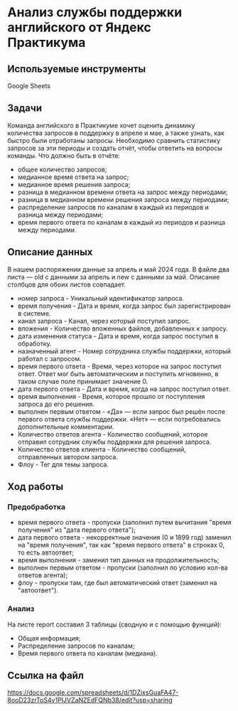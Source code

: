 # Анализ службы поддержки английского от Яндекс Практикума
## Используемые инструменты
Google Sheets
## Задачи
Команда английского в Практикуме хочет оценить динамику количества запросов в поддержку в апреле и мае, а также узнать, как быстро были отработаны запросы. Необходимо сравнить статистику запросов за эти периоды и создать отчёт, чтобы ответить на вопросы команды. Что должно быть в отчёте:
- общее количество запросов;
- медианное время ответа на запрос;
- медианное время решения запроса;
- разница в медианном времени ответа на запрос между периодами;
- разница в медианном времени решения запроса между периодами;
- распределение запросов по каналам в каждый из периодов и разница между периодами;
- время первого ответа по каналам в каждый из периодов и разница между периодами.
  
## Описание данных
В нашем распоряжении данные за апрель и май 2024 года. В файле два листа — old с данными за апрель и new с данными за май. Описание столбцов для обоих листов совпадает.
- номер запроса - Уникальный идентификатор запроса.
- время получения - Дата и время, когда запрос был зарегистрирован в системе.
- канал запроса - Канал, через который поступил запрос.
- вложения - Количество вложенных файлов, добавленных к запросу.
- дата изменения статуса - Дата и время, когда запрос поступил в обработку.
- назначенный агент - Номер сотрудника службы поддержки, который работал с запросом.
- время первого ответа - Время, через которое на запрос поступил ответ. Ответ мог быть автоматическим и поступить мгновенно, в таком случае поле принимает значение 0.
- дата первого ответа - Дата и время, когда на запрос поступил ответ.
- время выполнения - Время, которое прошло от поступления запроса до его решения.
- выполнен первым ответом - «Да» — если запрос был решён после первого ответа службы поддержки. «Нет» — если потребовались дополнительные комментарии.
- Количество ответов агента - Количество сообщений, которое отправил сотрудник службы поддержки для решения запроса.
- Количество ответов клиента - Количество сообщений, отправленных автором запроса.
- Флоу - Тег для темы запроса.


## Ход работы
### Предобработка
- время первого ответа - пропуски (заполнил путем вычитания "время получения" из "дата первого ответа");
- дата первого ответа - некорректные значения (0 и 1899 год) заменил на "время получения", так как "время первого ответа" в строках 0, то есть автоответ;
- время выполнения - заменил тип данных на продолжительность;
- выполнен первым ответом - пропуски (заполнил по условию кол-ва ответов агента);
- флоу - пропуски там, где был автоматический ответ (заменил на "автоответ").
### Анализ
На листе report составил 3 таблицы (сводную и с помощью функций):
- Общая информация;
- Распределение запросов по каналам;
- Время первого ответа по каналам (медиана).


## Ссылка на файл
https://docs.google.com/spreadsheets/d/1DZixsGuaFA47-8ooD23zrToS4v1PIJVZaNZEdFQNb38/edit?usp=sharing
